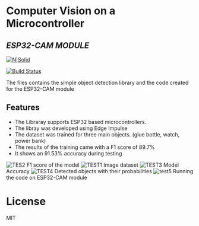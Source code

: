 # Computer Vision on a Microcontroller

## _ESP32-CAM MODULE_

[![N|Solid](https://cldup.com/dTxpPi9lDf.thumb.png)](https://nodesource.com/products/nsolid)

[![Build Status](https://travis-ci.org/joemccann/dillinger.svg?branch=master)](https://travis-ci.org/joemccann/dillinger)

The files contains the simple object detection library and the code created for the ESP32-CAM module

## Features

- The Libraray supports ESP32 based microcontrollers.
- The libray was developed using Edge Impulse
- The dataset was trained for three main objects. (glue bottle, watch, power bank)
- The results of the training came with a  F1 score of 89.7%
- It shows an 91.53% accuracy during testing

<img src="https://i.ibb.co/xhV0f0j/TES2.png" alt="TES2" border="0">
F1 score of the model
<img src="https://i.ibb.co/D5x9v4Q/TEST1.png" alt="TEST1" border="0">
Image dataset
<img src="https://i.ibb.co/FqVV3FX/TEST3.png" alt="TEST3" border="0">
Model Accuracy
<img src="https://i.ibb.co/N3fT0t6/TEST4.png" alt="TEST4" border="0">
Detected objects with their probabilities
<img src="https://i.ibb.co/HYpPhWk/test5.png" alt="test5" border="0">
Running the code on ESP32-CAM module

# License

MIT
